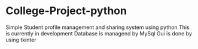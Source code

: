 # College-Project-python
Simple Student profile management and sharing system using python
This is currently in development
Database is managend by MySql 
Gui is done by using tkinter
